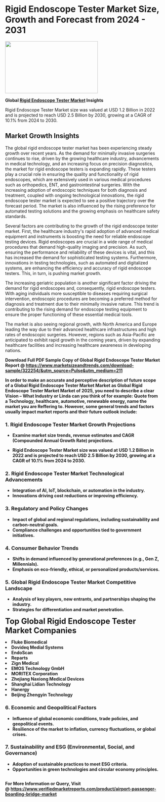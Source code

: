 <H1>Rigid Endoscope Tester Market Size, Growth and Forecast from 2024 - 2031</H1><img class="aligncenter size-medium wp-image-584254" src="https://thirdeyenews.in/wp-content/uploads/2024/09/Global-Market-Research-300x168.jpeg" alt="" width="300" height="168" /><p><strong>Global&nbsp;<a href="https://www.marketsizeandtrends.com/download-sample/322254/&amp;utm_source=Pulse&amp;utm_medium=211">Rigid Endoscope Tester Market</a> Insights</strong></p><p>Rigid Endoscope Tester Market size was valued at USD 1.2 Billion in 2022 and is projected to reach USD 2.5 Billion by 2030, growing at a CAGR of 10.1% from 2024 to 2030.</p><p><h2>Market Growth Insights</h2> <p>The global rigid endoscope tester market has been experiencing steady growth over recent years. As the demand for minimally invasive surgeries continues to rise, driven by the growing healthcare industry, advancements in medical technology, and an increasing focus on precision diagnostics, the market for rigid endoscope testers is expanding rapidly. These testers play a crucial role in ensuring the quality and functionality of rigid endoscopes, which are extensively used in various medical procedures such as orthopedics, ENT, and gastrointestinal surgeries. With the increasing adoption of endoscopic techniques for both diagnosis and treatment, coupled with ongoing technological innovations, the rigid endoscope tester market is expected to see a positive trajectory over the forecast period. The market is also influenced by the rising preference for automated testing solutions and the growing emphasis on healthcare safety standards.</p> <p><strong></strong></p> <p>Several factors are contributing to the growth of the rigid endoscope tester market. First, the healthcare industry's rapid adoption of advanced medical equipment and instruments is boosting the need for reliable endoscope testing devices. Rigid endoscopes are crucial in a wide range of medical procedures that demand high-quality imaging and precision. As such, ensuring the performance and reliability of these devices is vital, and this has increased the demand for sophisticated testing systems. Furthermore, innovations in testing technologies, such as automated and digitalized systems, are enhancing the efficiency and accuracy of rigid endoscope testers. This, in turn, is pushing market growth.</p> <p>The increasing geriatric population is another significant factor driving the demand for rigid endoscopes and, consequently, rigid endoscope testers. With aging individuals more susceptible to diseases requiring surgical intervention, endoscopic procedures are becoming a preferred method for diagnosis and treatment due to their minimally invasive nature. This trend is contributing to the rising demand for endoscope testing equipment to ensure the proper functioning of these essential medical tools.</p> <p>The market is also seeing regional growth, with North America and Europe leading the way due to their advanced healthcare infrastructures and high rates of endoscopic surgeries. However, regions such as Asia-Pacific are anticipated to exhibit rapid growth in the coming years, driven by expanding healthcare facilities and increasing healthcare awareness in developing nations.</p> <p><strong></p><p><span class=""><strong>Download Full PDF Sample Copy of Global Rigid Endoscope Tester Market Report</strong> @ <a href="https://www.marketsizeandtrends.com/download-sample/322254/&amp;utm_source=Pulse&amp;utm_medium=211" target="_blank">https://www.marketsizeandtrends.com/download-sample/322254/&amp;utm_source=Pulse&amp;utm_medium=211</a></span></p><p>In order to make an accurate and perceptive description of future scope of a Global&nbsp;Rigid Endoscope Tester Market Market as Global&nbsp;Rigid Endoscope Tester Market Market of 2025, you need to describe a clear Vision &ndash; What Industry or Linda can you think of for example: Quote from a Technology, healthcare, automotive, renewable energy, name the market you are Reffering to. However, some general trends and factors usually impact market reports and their future outlook include:</p><h3>1.&nbsp;<strong>Rigid Endoscope Tester Market Growth Projections</strong></h3><ul><li>Examine market size trends, revenue estimates and CAGR (Compounded Annual Growth Rate) projections.</li><li><p>Rigid Endoscope Tester Market size was valued at USD 1.2 Billion in 2022 and is projected to reach USD 2.5 Billion by 2030, growing at a CAGR of 10.1% from 2024 to 2030.</p></li></ul><h3>2.&nbsp;<strong>Rigid Endoscope Tester Market Technological Advancements</strong></h3><ul><li>Integration of AI, IoT, blockchain, or automation in the industry.</li><li>Innovations driving cost reductions or improving efficiency.</li></ul><h3>3.&nbsp;<strong>Regulatory and Policy Changes</strong></h3><ul><li>Impact of global and regional regulations, including sustainability and carbon-neutral goals.</li><li>Compliance challenges and opportunities tied to government initiatives.</li></ul><h3>4.&nbsp;<strong>Consumer Behavior Trends</strong></h3><ul><li>Shifts in demand influenced by generational preferences (e.g., Gen Z, Millennials).</li><li>Emphasis on eco-friendly, ethical, or personalized products/services.</li></ul><h3>5.&nbsp;<strong>Global Rigid Endoscope Tester Market Competitive Landscape</strong></h3><ul><li>Analysis of key players, new entrants, and partnerships shaping the industry.</li><li>Strategies for differentiation and market penetration.</li></ul><p data-pm-slice="1 1 []"><span style="color: inherit; font-family: inherit; font-size: 25px;">Top Global Rigid Endoscope Tester Market Companies</span></p><div class="" data-test-id=""><p><li>Fluke Biomedical</li><li> Dovideq Medial Systems</li><li> EndoScan</li><li> Reparts</li><li> Zign Medical</li><li> EMOS Technology GmbH</li><li> MORITEX Corporation</li><li> Zhejiang Naxiong Medical Devices</li><li> Shanghai Lidian Technology</li><li> Hanergy</li><li> Beijing Zhengyin Technology</li></p></div><h3>6.&nbsp;<strong>Economic and Geopolitical Factors</strong></h3><ul><li>Influence of global economic conditions, trade policies, and geopolitical events.</li><li>Resilience of the market to inflation, currency fluctuations, or global crises.</li></ul><h3>7.&nbsp;<strong>Sustainability and ESG (Environmental, Social, and Governance)</strong></h3><ul><li>Adoption of sustainable practices to meet ESG criteria.</li><li>Opportunities in green technologies and circular economy principles.</li></ul><h2><strong style="font-size: 14px;">For More Information or Query, Visit @&nbsp;</strong><a style="background-color: #ffffff; font-size: 14px;" href="https://www.marketsizeandtrends.com/report/rigid-endoscope-tester-market/" target="_blank">https://www.verifiedmarketreports.com/product/airport-passenger-boarding-bridge-market</a></h2>
